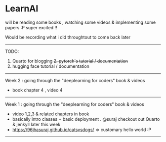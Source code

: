 # LearnAI
will be reading some books , watching some videos &amp; implementing some papers :P super excited !!

Would be recording what i did throughtout to come back later
***
TODO:
1. Quarto for blogging
~~2. pytorch's tutorial / documentation~~
3. hugging face tutorial / documentation
***
Week 2 : going through the "deeplearning for coders" book & videos
* book chapter 4 , video 4 
***
Week 1 : going through the "deeplearning for coders" book & videos
* video 1,2,3 & related chapters in book
* basically intro classes + basic deployment . @suraj checkout out Quarto & jenkyll later this week
* https://96jhasuraj.github.io/catsvsdogs/  => customary hello world :P
***

